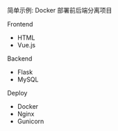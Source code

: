 
简单示例: Docker 部署前后端分离项目

Frontend
- HTML
- Vue.js

Backend
- Flask
- MySQL

Deploy
- Docker
- Nginx
- Gunicorn
